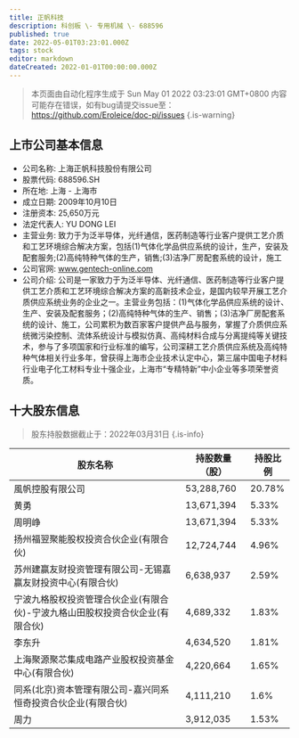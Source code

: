 ```yaml
---
title: 正帆科技
description: 科创板 \- 专用机械 \- 688596
published: true
date: 2022-05-01T03:23:01.000Z
tags: stock
editor: markdown
dateCreated: 2022-01-01T00:00:00.000Z
---
```


> 本页面由自动化程序生成于 Sun May 01 2022 03:23:01 GMT+0800
> 内容可能存在错误，如有bug请提交issue至：https://github.com/Eroleice/doc-pi/issues
{.is-warning}

## 上市公司基本信息
- 公司名称: 上海正帆科技股份有限公司
- 股票代码: 688596.SH
- 所在地: 上海 - 上海市
- 成立日期: 2009年10月10日
- 注册资本: 25,650万元
- 法定代表人: YU DONG LEI
- 主营业务: 致力于为泛半导体，光纤通信，医药制造等行业客户提供工艺介质和工艺环境综合解决方案，包括(1)气体化学品供应系统的设计，生产，安装及配套服务;(2)高纯特种气体的生产，销售;(3)洁净厂房配套系统的设计，施工
- 公司官网: www.gentech-online.com
- 公司介绍: 公司是一家致力于为泛半导体、光纤通信、医药制造等行业客户提供工艺介质和工艺环境综合解决方案的高新技术企业，是国内较早开展工艺介质供应系统业务的企业之一。主营业务包括：(1)气体化学品供应系统的设计、生产、安装及配套服务；(2)高纯特种气体的生产、销售；(3)洁净厂房配套系统的设计、施工，公司累积为数百家客户提供产品与服务，掌握了介质供应系统微污染控制、流体系统设计与模拟仿真、高纯材料合成与分离提纯等关键技术，参与了多项国家和行业标准的编写，公司深耕工艺介质供应系统及高纯特种气体相关行业多年，曾获得上海市企业技术认定中心，第三届中国电子材料行业电子化工材料专业十强企业，上海市“专精特新”中小企业等多项荣誉资质。


## 十大股东信息
> 股东持股数据截止于：2022年03月31日
{.is-info}

| 股东名称 | 持股数量（股） | 持股比例 |
| --- | --- | --- |
| 風帆控股有限公司 | 53,288,760 | 20.78% |
| 黄勇 | 13,671,394 | 5.33% |
| 周明峥 | 13,671,394 | 5.33% |
| 扬州福翌聚能股权投资合伙企业(有限合伙) | 12,724,744 | 4.96% |
| 苏州建赢友财投资管理有限公司-无锡嘉赢友财投资中心(有限合伙) | 6,638,937 | 2.59% |
| 宁波九格股权投资管理合伙企业(有限合伙)-宁波九格山田股权投资合伙企业(有限合伙) | 4,689,332 | 1.83% |
| 李东升 | 4,634,520 | 1.81% |
| 上海聚源聚芯集成电路产业股权投资基金中心(有限合伙) | 4,220,664 | 1.65% |
| 同系(北京)资本管理有限公司-嘉兴同系恒奇投资合伙企业(有限合伙) | 4,111,210 | 1.6% |
| 周力 | 3,912,035 | 1.53% |




